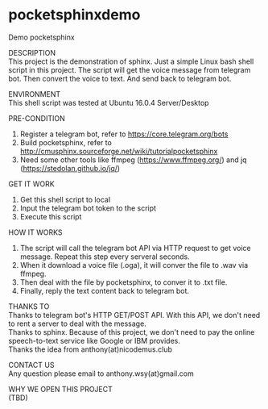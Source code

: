# pocketsphinxdemo
Demo pocketsphinx

DESCRIPTION  
This project is the demonstration of sphinx. 
Just a simple Linux bash shell script in this project. 
The script will get the voice message from telegram bot.
Then convert the voice to text.
And send back to telegram bot.
  
ENVIRONMENT  
This shell script was tested at Ubuntu 16.0.4 Server/Desktop
  
PRE-CONDITION  
1. Register a telegram bot, refer to https://core.telegram.org/bots  
2. Build pocketsphinx, refer to http://cmusphinx.sourceforge.net/wiki/tutorialpocketsphinx  
3. Need some other tools like ffmpeg (https://www.ffmpeg.org/) and jq (https://stedolan.github.io/jq/)  
  
GET IT WORK  
1. Get this shell script to local  
2. Input the telegram bot token to the script  
3. Execute this script  
  
HOW IT WORKS  
1. The script will call the telegram bot API via HTTP request to get voice message. Repeat this step every serveral seconds.  
2. When it download a voice file (.oga), it will conver the file to .wav via ffmpeg.  
3. Then deal with the file by pocketsphinx, to conver it to .txt file.  
4. Finally, reply the text content back to telegram bot.
  
THANKS TO  
Thanks to telegram bot's HTTP GET/POST API. With this API, we don't need to rent a server to deal with the message.    
Thanks to sphinx. Because of this project, we don't need to pay the online speech-to-text service like Google or IBM provides.   
Thanks the idea from anthony(at)nicodemus.club
  
CONTACT US  
Any question please email to anthony.wsy(at)gmail.com  
  
WHY WE OPEN THIS PROJECT  
(TBD)  
